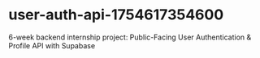 # user-auth-api-1754617354600
6-week backend internship project: Public-Facing User Authentication &amp; Profile API with Supabase
